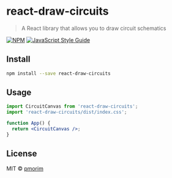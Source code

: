 # react-draw-circuits

> A React library that allows you to draw circuit schematics

[![NPM](https://img.shields.io/npm/v/react-draw-circuits.svg)](https://www.npmjs.com/package/react-draw-circuits) [![JavaScript Style Guide](https://img.shields.io/badge/code_style-standard-brightgreen.svg)](https://standardjs.com)

## Install

```bash
npm install --save react-draw-circuits
```

## Usage

```jsx
import CircuitCanvas from 'react-draw-circuits';
import 'react-draw-circuits/dist/index.css';

function App() {
  return <CircuitCanvas />;
}
```

## License

MIT © [pmorim](https://github.com/pmorim)
